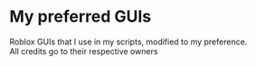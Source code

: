 # My preferred GUIs
Roblox GUIs that I use in my scripts, modified to my preference.<br>
All credits go to their respective owners
